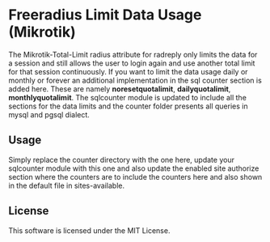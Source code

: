 # Freeradius Limit Data Usage (Mikrotik)

The Mikrotik-Total-Limit radius attribute for radreply only limits the data for a session and still allows the user to login again and use another total limit for that session continuously.
If you want to limit the data usage daily or monthly or forever an additional implementation in the sql counter section is added here. These are namely **noresetquotalimit**, **dailyquotalimit**, **monthlyquotalimit**.
The sqlcounter module is updated to include all the sections for the data limits and the counter folder presents all queries in mysql and pgsql dialect.

## Usage

Simply replace the counter directory with the one here, update your sqlcounter module with this one and also update the enabled site authorize section where the counters are to include the counters here and also shown in the default file in sites-available.

## License

This software is licensed under the MIT License.
